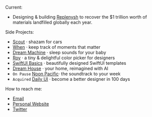 Current:
- Designing & building [Replenysh](https://replenysh.com) to recover the $1 trillion worth of materials landfilled globally each year.

Side Projects:
- [Scout](https://apps.apple.com/us/app/scout-car-identifier/id6472626789) · shazam for cars
- [When](https://apps.apple.com/app/id6446132386) · keep track of moments that matter
- [Dream Machine](https://apps.apple.com/us/app/dream-machine-sleep-sounds/id1645460138) · sleep sounds for your baby
- [Roy](https://www.useroy.com/) · a tiny & delightful color picker for designers
- [SwiftUI Basics](https://swiftuibasics.com) · beautifully designed SwiftUI templates
- [Dream House](https://dream-house.clarkdinnison.com/) · your home, reimagined with AI
- `On Pause` [Noon Pacific](https://noonpacific.com)· the soundtrack to your week
- `Acquired` [Daily UI](https://www.dailyui.co/) · become a better designer in 100 days 

How to reach me:
- [Email](mailto:cdinnison@gmail.com)
- [Personal Website](https://clarkdinnison.com)
- [Twitter](https://twitter.com/clarkdinnison)
